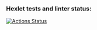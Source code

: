 ### Hexlet tests and linter status:
[![Actions Status](https://github.com/ruzen01/php-project-57/actions/workflows/hexlet-check.yml/badge.svg)](https://github.com/ruzen01/php-project-57/actions)